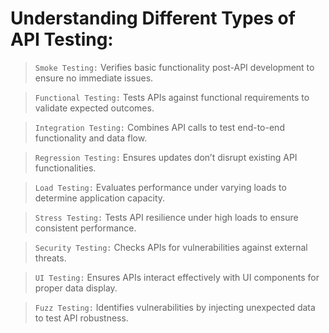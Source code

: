 # Understanding Different Types of API Testing:

>  `Smoke Testing:` Verifies basic functionality post-API development to ensure no immediate issues.

>  `Functional Testing:` Tests APIs against functional requirements to validate expected outcomes.

>  `Integration Testing:` Combines API calls to test end-to-end functionality and data flow.

>  `Regression Testing:` Ensures updates don’t disrupt existing API functionalities.

>  `Load Testing:` Evaluates performance under varying loads to determine application capacity.

>  `Stress Testing:` Tests API resilience under high loads to ensure consistent performance.

>  `Security Testing:` Checks APIs for vulnerabilities against external threats.

>  `UI Testing:` Ensures APIs interact effectively with UI components for proper data display.

>  `Fuzz Testing:` Identifies vulnerabilities by injecting unexpected data to test API robustness.
